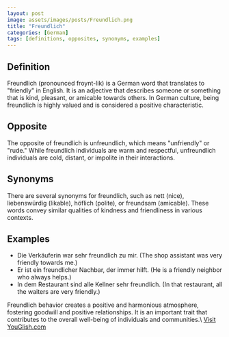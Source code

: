 ```yaml
---
layout: post
image: assets/images/posts/Freundlich.png
title: "Freundlich"
categories: [German]
tags: [definitions, opposites, synonyms, examples]
---
```


## Definition
Freundlich (pronounced froynt-lik) is a German word that translates to "friendly" in English. It is an adjective that describes someone or something that is kind, pleasant, or amicable towards others. In German culture, being freundlich is highly valued and is considered a positive characteristic.

## Opposite
The opposite of freundlich is unfreundlich, which means "unfriendly" or "rude." While freundlich individuals are warm and respectful, unfreundlich individuals are cold, distant, or impolite in their interactions.

## Synonyms
There are several synonyms for freundlich, such as nett (nice), liebenswürdig (likable), höflich (polite), or freundsam (amicable). These words convey similar qualities of kindness and friendliness in various contexts.

## Examples
- Die Verkäuferin war sehr freundlich zu mir. (The shop assistant was very friendly towards me.)
- Er ist ein freundlicher Nachbar, der immer hilft. (He is a friendly neighbor who always helps.)
- In dem Restaurant sind alle Kellner sehr freundlich. (In that restaurant, all the waiters are very friendly.)

Freundlich behavior creates a positive and harmonious atmosphere, fostering goodwill and positive relationships. It is an important trait that contributes to the overall well-being of individuals and communities.\ <a id="yg-widget-0" class="youglish-widget" data-query="Freundlich" data-lang="german" data-components="8412" data-auto-start="0" data-bkg-color="theme_light" data-title="How%20to%20pronounce%20Freundlich%20in%20German"  rel="nofollow" href="https://youglish.com">Visit YouGlish.com</a><script async src="https://youglish.com/public/emb/widget.js" charset="utf-8"></script>